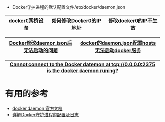 
* Docker守护进程的默认配置文件/etc/docker/daemon.json


[docker0网桥设备](https://github.com/stevenli91748/Engineering-special/blob/master/Docker/容器网络/docker0设备.md)|[如何修改Docker0的IP地址](https://github.com/stevenli91748/Engineering-special/blob/master/Docker/Docker守护进程/如何修改Docker0的IP地址.md)|[修改docker0的IP不生效](https://www.cnblogs.com/rootid/p/9317772.html)|
---|---|---|

[Docker修改daemon.json后无法启动的问题](https://www.cnblogs.com/cocowool/p/docker_daemon_log_driver.html)|[docker的daemon.json配置hosts无法启动docker服务](https://www.cnblogs.com/beiji/p/11675608.html)|
---|---|

[Cannot connect to the Docker datemon at tcp://0.0.0.0:2375 is the docker daemon runing?](https://www.cnblogs.com/SH170706/p/10242505.html)|
---|


# 有用的参考

* [docker daemon 官方文档](https://docs.docker.com/engine/reference/commandline/dockerd/)
* [详解Docker守护进程的配置及日志](https://www.jb51.net/article/138102.htm)
